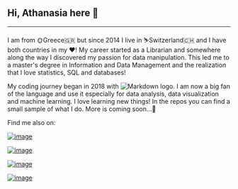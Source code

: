 ## Hi, Athanasia here 👋 
___

I am from 🌞Greece🇬🇷 but since 2014 I live in ⛷️Switzerland🇨🇭 and I have both countries in my ❤️!
My career started as a Librarian and somewhere along the way I discovered my passion for data manipulation. This led me to a master's degree in Information and Data Management and the realization that I love statistics, SQL and databases!

My coding journey began in 2018 with ![Markdown logo](https://img.shields.io/badge/Python-FFD43B?style=for-the-badge&logo=python&logoColor=darkgreen). I am now a big fan of the language and use it especially for data analysis, data visualization and machine learning. 
I love learning new things! In the repos you can find a small sample of what I do. More is coming soon...🐣

Find me also on: 
    
   [![image](https://img.shields.io/badge/LinkedIn-0077B5?style=for-the-badge&logo=linkedin&logoColor=white)](https://www.linkedin.com/in/athanasia-giagtzidou-268557182 "LinkedIn: Athanasia")
   
   [![image](https://img.shields.io/badge/Codewars-B1361E?style=for-the-badge&logo=Codewars&logoColor=white)](https://www.codewars.com/users/Athanasia "Codewars: Athanasia")
   
   [![image](https://img.shields.io/badge/Tableau-E97627?style=for-the-badge&logo=Tableau&logoColor=blue)](https://public.tableau.com/profile/athanasia.giagtzidou#!/?newProfile=&activeTab=0 "Tableau Public: Athanasia")
   
   [![image](https://img.shields.io/badge/Stack_Overflow-FE7A16?style=for-the-badge&logo=stack-overflow&logoColor=white)](https://stackoverflow.com/users/15831008/atha?tab=profile "Stack_Overflow: Athanasia")
<!--
**AthaG/AthaG** is a ✨ _special_ ✨ repository because its `README.md` (this file) appears on your GitHub profile.

Here are some ideas to get you started:

- 🔭 I’m currently working on ...
- 🌱 I’m currently learning ...
- 👯 I’m looking to collaborate on ...
- 🤔 I’m looking for help with ...
- 💬 Ask me about ...
- 📫 How to reach me: ...
- 😄 Pronouns: ...
- ⚡ Fun fact: ...
-->
